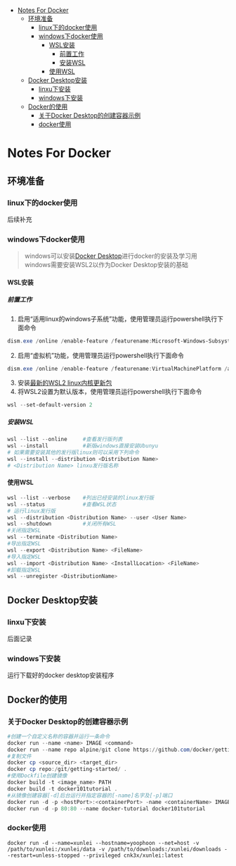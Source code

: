 - [Notes For Docker](#notes-for-docker)
  - [环境准备](#环境准备)
    - [linux下的docker使用](#linux下的docker使用)
    - [windows下docker使用](#windows下docker使用)
      - [WSL安装](#wsl安装)
        - [前置工作](#前置工作)
        - [安装WSL](#安装wsl)
      - [使用WSL](#使用wsl)
  - [Docker Desktop安装](#docker-desktop安装)
    - [linxu下安装](#linxu下安装)
    - [windows下安装](#windows下安装)
  - [Docker的使用](#docker的使用)
    - [关于Docker Desktop的创建容器示例](#关于docker-desktop的创建容器示例)
    - [docker使用](#docker使用)
# Notes For Docker
## 环境准备
### linux下的docker使用
后续补充
### windows下docker使用
> windows可以安装[Docker Desktop](https://www.docker.com/)进行docker的安装及学习用  
> windows需要安装WSL2以作为Docker Desktop安装的基础

#### WSL安装
##### 前置工作
1. 启用“适用linux的windows子系统”功能，使用管理员运行powershell执行下面命令
```powershell
dism.exe /online /enable-feature /featurename:Microsoft-Windows-Subsystem-Linux /all /norestart
```
2. 启用“虚拟机”功能，使用管理员运行powershell执行下面命令
```powershell
dism.exe /online /enable-feature /featurename:VirtualMachinePlatform /all /norestart
```
3. 安装[最新的WSL2 linux内核更新包](https://wslstorestorage.blob.core.windows.net/wslblob/wsl_update_x64.msi)
4. 将WSL2设置为默认版本，使用管理员运行powershell执行下面命令
```powershell
wsl --set-default-version 2
```
##### 安装WSL
```POWERSHELL
wsl --list --online     #查看发行版列表
wsl --install           #新版windows直接安装Ubunyu
# 如果需要安装其他的发行版linux则可以采用下列命令
wsl --install --distribution <Distribution Name>
# <Distribution Name> linxu发行版名称
```
#### 使用WSL
```powershell
wsl --list --verbose    #列出已经安装的linux发行版
wsl --status            #查看WSL状态
# 运行linux发行版
wsl --distribution <Distribution Name> --user <User Name>
wsl --shutdown          #关闭所有WSL
#关闭指定WSL
wsl --terminate <Distribution Name>
#导出指定WSL
wsl --export <Distribution Name> <FileName>
#导入指定WSL
wsl --import <Distribution Name> <InstallLocation> <FileName>
#卸载指定WSL
wsl --unregister <DistributionName>
```
## Docker Desktop安装
### linxu下安装
后面记录
### windows下安装
运行下载好的docker desktop安装程序
## Docker的使用
### 关于Docker Desktop的创建容器示例
```powershell
#创建一个自定义名称的容器并运行一条命令
docker run --name <name> IMAGE <command>
docker run --name repo alpine/git clone https://github.com/docker/getting-started.git
#复制文件
docker cp <source_dir> <target_dir>
docker cp repo:/git/getting-started/ .
#使用Dockfile创建镜像
docker build -t <image_name> PATH
docker build -t docker101tutorial .
#从镜像创建容器[-d]后台运行并指定容器的[-name]名字及[-p]端口
docker run -d -p <hostPort>:<containerPort> -name <containerName> IMAGE
docker run -d -p 80:80 --name docker-tutorial docker101tutorial
```

### docker使用

```shell
docker run -d --name=xunlei --hostname=yoophoon --net=host -v /path/to/xunlei:/xunlei/data -v /path/to/downloads:/xunlei/downloads --restart=unless-stopped --privileged cnk3x/xunlei:latest

```